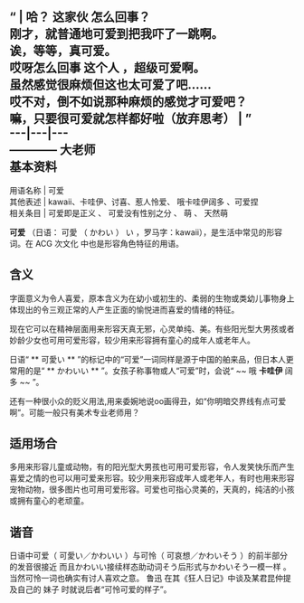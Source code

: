 “  |  哈？  这家伙  怎么回事？   
刚才，就普通地可爱到把我吓了一跳啊。  
诶，等等，真可爱。  
哎呀怎么回事  这个人  ，超级可爱啊。  
虽然感觉很麻烦但这也太可爱了吧……  
哎不对，倒不如说那种麻烦的感觉才可爱吧？  
嘛，只要很可爱就怎样都好啦（放弃思考）  |  ”   
---|---|---  
————  大老师  
**基本资料**  
---  
用语名称  |  可爱   
其他表述  |  kawaii、卡哇伊、讨喜、惹人怜爱、  哦卡哇伊阔多  、可爱捏   
相关条目  |  可爱即是正义  、  可爱没有性别之分  、  萌  、  天然萌   
  
**可爱** （日语：  可愛  （  かわい  ）  い  ，罗马字：kawaii），是生活中常见的形容词。在  ACG  次文化
中也是形容角色特征的用语。

##  含义

字面意义为令人喜爱，原本含义为在幼小或初生的、柔弱的生物或类幼儿事物身上体现出的令三观正常的人产生正面的愉悦进而喜爱的情绪的特征。

现在它可以在精神层面用来形容天真无邪，心灵单纯、美。有些阳光型大男孩或者妙龄少女也可用可爱形容，较少用来形容拥有童心的成年人或老年人。

日语“ ** 可愛い  ** ”的标记中的“可爱”一词同样是源于中国的舶来品，但日本人更常用的是“ ** かわいい  **
”。女孩子称事物或人“可爱”时，会说“ ~~ 哦 **卡哇伊** 阔多  ~~ ”。

还有一种很小众的贬义用法,用来委婉地说oo画得丑，如“你明暗交界线有点可爱啊”。可能一般只有美术专业老师用？

##  适用场合

多用来形容儿童或动物，有的阳光型大男孩也可用可爱形容，令人发笑快乐而产生喜爱之情的也可以用可爱来形容。较少用来形容成年人或老年人，有时也用来形容宠物动物，很多图片也可用可爱形容。可爱也可指心灵美的，天真的，纯洁的小孩或拥有童心的老顽童。

##  谐音

日语中可爱（  可愛い／かわいい  ）与可怜（  可哀想／かわいそう  ）的前半部分的发音很接近  而且かわいい接续样态助动词そう后形式与かわいそう一模一样
。当然可怜一词也确实有讨人喜欢之意。  鲁迅  在其《狂人日记》中谈及某君昆仲提及自己的  妹子  时就说后者“可怜可爱的样子”。

